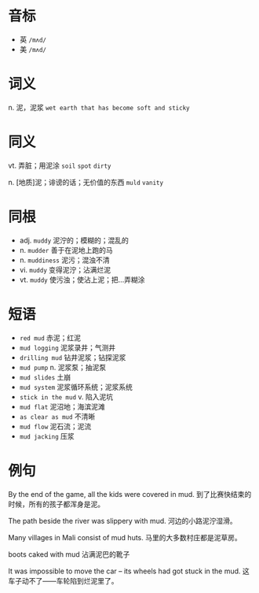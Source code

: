 # 音标

- 英 `/mʌd/`
- 美 `/mʌd/`

# 词义

n. 泥，泥浆
`wet earth that has become soft and sticky`

# 同义

vt. 弄脏；用泥涂
`soil` `spot` `dirty`

n. [地质]泥；诽谤的话；无价值的东西
`muld` `vanity`

# 同根

- adj. `muddy` 泥泞的；模糊的；混乱的
- n. `mudder` 善于在泥地上跑的马
- n. `muddiness` 泥污；混浊不清
- vi. `muddy` 变得泥泞；沾满烂泥
- vt. `muddy` 使污浊；使沾上泥；把…弄糊涂

# 短语

- `red mud` 赤泥；红泥
- `mud logging` 泥浆录井；气测井
- `drilling mud` 钻井泥浆；钻探泥浆
- `mud pump` n. 泥浆泵；抽泥泵
- `mud slides` 土崩
- `mud system` 泥浆循环系统；泥浆系统
- `stick in the mud` v. 陷入泥坑
- `mud flat` 泥沼地；海滨泥滩
- `as clear as mud` 不清晰
- `mud flow` 泥石流；泥流
- `mud jacking` 压浆

# 例句

By the end of the game, all the kids were covered in mud.
到了比赛快结束的时候，所有的孩子都浑身是泥。

The path beside the river was slippery with mud.
河边的小路泥泞湿滑。

Many villages in Mali consist of mud huts.
马里的大多数村庄都是泥草房。

boots caked with mud
沾满泥巴的靴子

It was impossible to move the car – its wheels had got stuck in the mud.
这车子动不了——车轮陷到烂泥里了。


